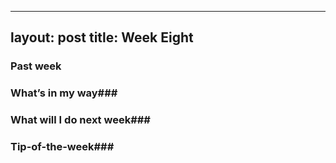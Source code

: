
---
layout: post
title: Week Eight
---

### Past week


### What’s in my way###

### What will I do next week###

### Tip-of-the-week###
